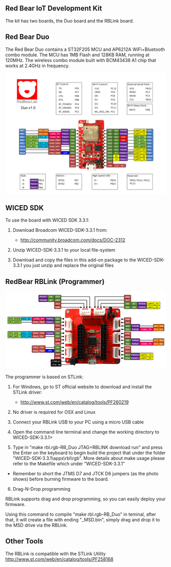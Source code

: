 
## Red Bear IoT Development Kit

The kit has two boards, the Duo board and the RBLink board. 

## Red Bear Duo

The Red Bear Duo contains a ST32F205 MCU and AP6212A WiFi+Bluetooth combo module. The MCU has 1MB Flash and 128KB RAM, running at 120MHz. The wireless combo module built with BCM43438 A1 chip that works at 2.4GHz in frequency.

![image](RBDuo.png)

## WICED SDK

To use the board with WICED SDK 3.3.1:

1. Download Broadcom WICED-SDK-3.3.1 from:

   - http://community.broadcom.com/docs/DOC-2312

2. Unzip WICED-SDK-3.3.1 to your local file-system

3. Download and copy the files in this add-on package to the WICED-SDK-3.3.1 you just unzip and replace the original files

##  RedBear RBLink (Programmer) 

![image](RBLink.png)

The programmer is based on STLink:

1. For Windows, go to ST official website to download and install the STLink driver:

   - http://www.st.com/web/en/catalog/tools/PF260219

2. No driver is required for OSX and Linux

3. Connect your RBLink USB to your PC using a micro USB cable

4. Open the command line terminal and change the working directory to WICED-SDK-3.3.1>

5. Type in "make rbl.rgb-RB_Duo JTAG=RBLINK download run" and press the Enter on the keyboard to begin build the project that under the folder "WICED-SDK-3.3.1\apps\rbl\rgb". More details about make usage please refer to the Makefile which under "WICED-SDK-3.3.1\"

* Remember to short the JTMS D7 and JTCK D6 jumpers (as the photo shows) before burning firmware to the board.

6. Drag-N-Drop programming

RBLink supports drag and drop programming, so you can easily deploy your firmware.

Using this command to compile "make rbl.rgb-RB_Duo" in teminal, after that, it will create a file with ending "_MSD.bin", simply drag and drop it to the MSD drive via the RBLink.

## Other Tools

The RBLink is compatible with the STLink Utility
http://www.st.com/web/en/catalog/tools/PF258168

